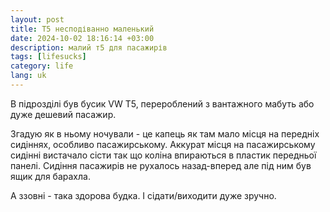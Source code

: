 ```yaml
---
layout: post
title: T5 несподіванно маленький
date: 2024-10-02 18:16:14 +03:00
description: малий т5 для пасажирів
tags: [lifesucks]
category: life
lang: uk
---
```


В підрозділі був бусик VW Т5, перероблений з вантажного мабуть або дуже дешевий пасажир.

Згадую як в ньому ночували - це капець як там мало місця на передніх сидіннях, особливо пасажирському.
Аккурат місця  на пасажирському сидінні вистачало сісти так що коліна впираються в пластик передньої панелі. 
Сидіння пасажирів не рухалось назад-вперед але під ним був ящик для барахла.

А ззовні - така здорова будка.
І сідати/виходити дуже зручно.
